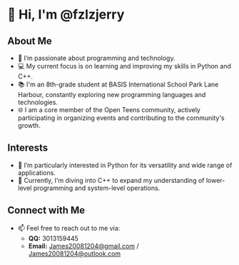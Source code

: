 # 👋 Hi, I'm @fzlzjerry

## About Me
- 👀 I’m passionate about programming and technology.
- 💻 My current focus is on learning and improving my skills in Python and C++.
- 📚 I'm an 8th-grade student at BASIS International School Park Lane Harbour, constantly exploring new programming languages and technologies.
- 🌐 I am a core member of the Open Teens community, actively participating in organizing events and contributing to the community's growth.

## Interests
- 🌟 I’m particularly interested in Python for its versatility and wide range of applications.
- 🚀 Currently, I'm diving into C++ to expand my understanding of lower-level programming and system-level operations.

## Connect with Me
- 📫 Feel free to reach out to me via:
  - **QQ:** 3013159445
  - **Email:** [James20081204@gmail.com](mailto:James20081204@gmail.com) / [James20081204@outlook.com](mailto:James20081204@outlook.com)

<!---
fzlzjerry/fzlzjerry is a ✨ special ✨ repository because its `README.md` (this file) appears on your GitHub profile.
You can click the Preview link to take a look at your changes.
--->
